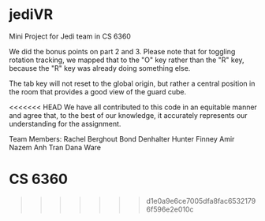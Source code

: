 # jediVR
Mini Project for Jedi team in CS 6360

We did the bonus points on part 2 and 3. Please note that for toggling rotation tracking, we mapped that to the "O" key rather than the "R" key, because the "R" key was already doing something else.

The tab key will not reset to the global origin, but rather a central position in the room that provides a good view of the guard cube.

<<<<<<< HEAD
We have all contributed to this code in an equitable manner and agree that, to the best of our knowledge, it accurately represents our understanding for the assignment. 

Team Members:
Rachel Berghout
Bond Denhalter
Hunter Finney
Amir Nazem
Anh Tran
Dana Ware

CS 6360
=======
>>>>>>> d1e0a9e6ce7005dfa8fac65321796f596e2e010c

